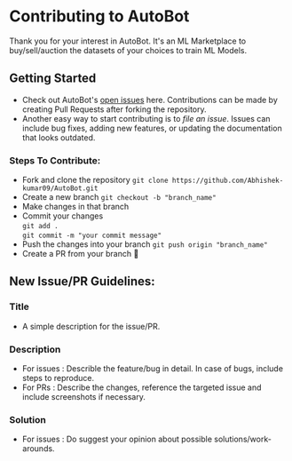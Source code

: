 # Contributing to AutoBot

Thank you for your interest in AutoBot. It's an ML Marketplace to buy/sell/auction the datasets of your choices to train ML Models.

## Getting Started

 - Check out AutoBot's [open issues](https://github.com/Abhishek-kumar09/AutoBot/issues) here. Contributions can be made by creating Pull Requests after forking the repository.
 - Another easy way to start contributing is to *file an issue*. Issues can include bug fixes, adding new features, or updating the documentation that looks outdated.
 
 ### Steps To Contribute:
 
- Fork and clone the repository `git clone https://github.com/Abhishek-kumar09/AutoBot.git`
- Create a new branch `git checkout -b "branch_name"`
- Make changes in that branch
- Commit your changes \
  `git add .` \
  `git commit -m "your commit message"`
- Push the changes into your branch `git push origin "branch_name"`
- Create a PR from your branch 🎉

## New Issue/PR Guidelines:

 ### Title
 - A simple description for the issue/PR.
 ### Description
 - For issues : Describle the feature/bug in detail. In case of bugs, include steps to reproduce.
 - For PRs : Describe the changes, reference the targeted issue and include screenshots if necessary.
 ### Solution
 - For issues : Do suggest your opinion about possible solutions/work-arounds.
